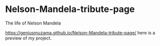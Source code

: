 # Nelson-Mandela-tribute-page
The life of Nelson Mandela

https://geniusmuzama.github.io/Nelson-Mandela-tribute-page/ here is a preview of my project.
